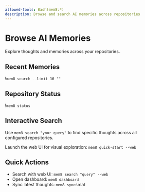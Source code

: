```yaml
---
allowed-tools: Bash(mem8:*)
description: Browse and search AI memories across repositories
---
```


# Browse AI Memories

Explore thoughts and memories across your repositories.

## Recent Memories
!`mem8 search --limit 10 ""`

## Repository Status
!`mem8 status`

## Interactive Search
Use `mem8 search "your query"` to find specific thoughts across all configured repositories.

Launch the web UI for visual exploration: `mem8 quick-start --web`

## Quick Actions
- Search with web UI: `mem8 search "query" --web`
- Open dashboard: `mem8 dashboard`
- Sync latest thoughts: `mem8 sync`smal